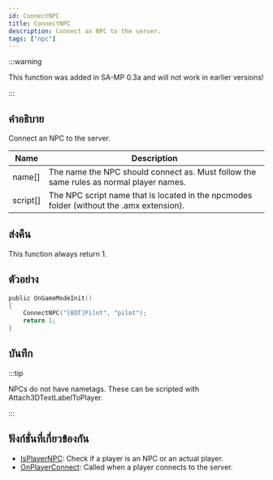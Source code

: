 ```yaml
---
id: ConnectNPC
title: ConnectNPC
description: Connect an NPC to the server.
tags: ["npc"]
---
```


:::warning

This function was added in SA-MP 0.3a and will not work in earlier versions!

:::

## คำอธิบาย

Connect an NPC to the server.

| Name     | Description                                                                              |
| -------- | ---------------------------------------------------------------------------------------- |
| name[]   | The name the NPC should connect as. Must follow the same rules as normal player names.   |
| script[] | The NPC script name that is located in the npcmodes folder (without the .amx extension). |

## ส่งคืน

This function always return 1.

## ตัวอย่าง

```c
public OnGameModeInit()
{
    ConnectNPC("[BOT]Pilot", "pilot");
    return 1;
}
```

## บันทึก

:::tip

NPCs do not have nametags. These can be scripted with Attach3DTextLabelToPlayer.

:::

## ฟังก์ชั่นที่เกี่ยวข้องกัน

- [IsPlayerNPC](../../scripting/functions/IsPlayerNPC.md): Check if a player is an NPC or an actual player.
- [OnPlayerConnect](../../scripting/callbacks/OnPlayerConnect.md): Called when a player connects to the server.
